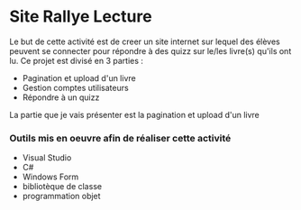 <h1>Site Rallye Lecture</h1>

Le but de cette activité est de creer un site internet sur lequel des élèves peuvent se connecter pour répondre à des quizz sur le/les livre(s) qu'ils ont lu. Ce projet est divisé en 3 parties :

* Pagination et upload d'un livre
* Gestion comptes utilisateurs
* Répondre à un quizz 

La partie que je vais présenter est la pagination et upload d'un livre </br>

<h3> Outils mis en oeuvre afin de réaliser cette activité </h3>

* Visual Studio
* C#
* Windows Form
* bibliotèque de classe
* programmation objet
